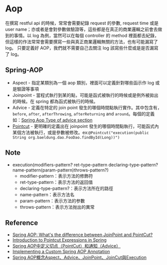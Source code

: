 # Aop
在撰寫 restful api 的時候，常常會需要紀錄 request 的參數, request time 或是 user name；亦或者是會對參數做驗證等，這些都是在真正的商業邏輯之前會去做到的事情。以 log 為例，當然可以在每個 controller 的 method 裡面都去紀錄，但這樣的作法常常會需要撰寫一些與真正商業邏輯無關的方法，也有可能漏寫了 log。
只要定義好 AOP，我們就不需要自己去關注 log 該寫些什麼或是是否漏寫了 log。

## Spring-AOP

* Aspect - 指定某類別為一個 aop 類別，裡面可以定義針對哪些函示作 log 或是驗證等事項
* Joinpoint - 當程式執行到某的點，可能是函式被執行的時候或是例外被拋出的時候。在 spring 都為函式被執行的時候。
* Advice - 定義在特定的 join point 發生的哪個時間點執行實作。其中包含有，`before`, `after`, `afterThrowing`, `afterReturning` and `around`。每個的定義如：[Spring Aop Type of advice section](https://docs.spring.io/spring/docs/4.3.15.RELEASE/spring-framework-reference/html/aop.html)
* [Pointcut](https://www.baeldung.com/spring-aop-pointcut-tutorial) - 更明確的定義出在 joinpoint 發生的哪個時間點執行，可能函式內某個方法被執行，或是參數被修改。ex:`@Pointcut("execution(public String org.baeldung.dao.FooDao.findById(Long))")`

## Note
* execution(modifiers-pattern? ret-type-pattern declaring-type-pattern? name-pattern(param-pattern)throws-pattern?)
    * modifier-pattern：表示方法的修飾符
    * ret-type-pattern：表示方法的返回值
    * declaring-type-pattern?：表示方法所在的路徑
    * name-pattern：表示方法名
    * param-pattern：表示方法的参數
    * throws-pattern：表示方法抛出的異常
    
## Reference
* [Spring AOP: What's the difference between JoinPoint and PointCut?](https://stackoverflow.com/questions/15447397/spring-aop-whats-the-difference-between-joinpoint-and-pointcut)
* [Introduction to Pointcut Expressions in Spring](https://www.baeldung.com/spring-aop-pointcut-tutorial)
* [Spring AOP中定义切点（PointCut）和通知（Advice）](https://www.tianmaying.com/tutorial/spring-aop-point-advice)
* [Implementing a Custom Spring AOP Annotation](https://www.baeldung.com/spring-aop-annotation)
* [Spring AOP概念Aspect、Advice、JoinPoint、JoinCut與Execution](https://codertw.com/%E7%A8%8B%E5%BC%8F%E8%AA%9E%E8%A8%80/440077/)
